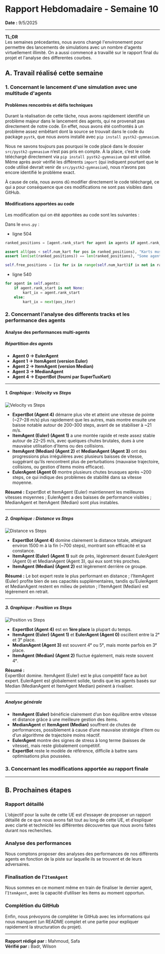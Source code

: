 
# Rapport Hebdomadaire - Semaine 10

**Date :** 9/5/2025  

---

**TL;DR**  
Les semaines précedantes, nous avons changé l'environement pour permettre des lancements de simulations avec un nombre d'agents virtuellement illimité. On a aussi commencé a travaillé sur le rapport final du projet et l'analyse des differentes courbes.


## A. Travail réalisé cette semaine

### 1. Concernant le lancement d'une simulation avec une multitude d'agents

#### Problèmes rencontrés et défis techniques

Durant la réalisation de cette tâche, nous avons rapidement identifié un problème majeur dans le lancement des agents, qui ne provenait pas directement de notre code. En effet, nous avons été confrontés à un problème assez embêtant dont la source se trouvait dans le code du package `pystk`, que nous avons installé avec `pip install pystk2-gymnasium`.  

Nous ne savons toujours pas pourquoi le code placé dans le dossier `src/pystk2-gymnasium` n’est pas pris en compte. À la place, c’est le code téléchargé directement via `pip install pystk2-gymnasium` qui est utilisé. Même après avoir vérifié les différents `import` (qui indiquent pourtant que le code utilisé devrait venir de `src/pystk2-gymnasium`), nous n’avons pas encore identifié le problème exact.  

À cause de cela, nous avons dû modifier directement le code téléchargé, ce qui a pour conséquence que ces modifications ne sont pas visibles dans GitHub.


#### Modifications apportées au code

Les modification qui on été apportées au code sont les suivantes : 

Dans le `envs.py` :

- ligne 504
```py 
ranked_positions = [agent.rank_start for agent in agents if agent.rank_start is not None]

assert all(pos < self.num_kart for pos in ranked_positions), "Karts must have all have a valid position"
assert len(set(ranked_positions)) == len(ranked_positions), "Some agents have the same starting position"

self.free_positions = [ix for ix in range(self.num_kart)if ix not in ranked_positions]
```

- ligne 540
```py 
for agent in self.agents:
    if agent.rank_start is not None:
        kart_ix = agent.rank_start
    else:
        kart_ix = next(pos_iter)
```


### 2. Concernant l'analyse des differents tracks et les performance des agents 

#### Analyse des performances multi-agents

##### Répartition des agents

- **Agent 0 → EulerAgent**  
- **Agent 1 → ItemAgent (version Euler)**  
- **Agent 2 → ItemAgent (version Median)**  
- **Agent 3 → MedianAgent**  
- **Agent 4 → ExpertBot (fourni par SuperTuxKart)**

---

##### 1. Graphique : Velocity vs Steps

![Velocity vs Steps](../tests/records_graph/base_track_multi_agents/multi_agents_velocity_graph.png)

- **ExpertBot (Agent 4)** démarre plus vite et atteint une vitesse de pointe (~27–28 m/s) plus rapidement que les autres, mais montre ensuite une baisse notable autour de 200–300 steps, avant de se stabiliser à ~21 m/s.
- **ItemAgent (Euler) (Agent 1)** a une montée rapide et reste assez stable autour de 22–25 m/s, avec quelques chutes brutales, dues à une mauvaise utilisation d’items ou des collisions.
- **ItemAgent (Median) (Agent 2)** et **MedianAgent (Agent 3)** ont des progressions plus irrégulières avec plusieurs baisses de vitesse, suggérant qu’ils rencontrent plus de perturbations (mauvaise trajectoire, collisions, ou gestion d’items moins efficace).
- **EulerAgent (Agent 0)** montre plusieurs chutes brusques après ~200 steps, ce qui indique des problèmes de stabilité dans sa vitesse moyenne.

**Résumé :** ExpertBot et ItemAgent (Euler) maintiennent les meilleures vitesses moyennes ; EulerAgent a des baisses de performance visibles ; MedianAgent et ItemAgent (Median) sont plus instables.

---

##### 2. Graphique : Distance vs Steps

![Distance vs Steps](../tests/records_graph/base_track_multi_agents/multi_agents_distance_graph.png)

- **ExpertBot (Agent 4)** domine clairement la distance totale, atteignant environ 1500 m à la fin (~700 steps), montrant son efficacité et sa constance.
- **ItemAgent (Euler) (Agent 1)** suit de près, légèrement devant EulerAgent (Agent 0) et MedianAgent (Agent 3), qui eux sont très proches.
- **ItemAgent (Median) (Agent 2)** est légèrement derrière ce groupe.

**Résumé :** Le bot expert reste le plus performant en distance ; l’ItemAgent (Euler) profite bien de ses capacités supplémentaires, tandis qu’EulerAgent et MedianAgent restent en milieu de peloton ; l’ItemAgent (Median) est légèrement en retrait.

---

##### 3. Graphique : Position vs Steps

![Position vs Steps](../tests/records_graph/base_track_multi_agents/multi_agents_position_graph.png)

- **ExpertBot (Agent 4)** est en **1ère place** la plupart du temps.
- **ItemAgent (Euler) (Agent 1)** et **EulerAgent (Agent 0)** oscillent entre la 2ᵉ et 3ᵉ place.
- **MedianAgent (Agent 3)** est souvent 4ᵉ ou 5ᵉ, mais monte parfois en 3ᵉ place.
- **ItemAgent (Median) (Agent 2)** fluctue également, mais reste souvent 4ᵉ.

**Résumé :**  
ExpertBot domine. ItemAgent (Euler) est le plus compétitif face au bot expert. EulerAgent est globalement solide, tandis que les agents basés sur Median (MedianAgent et ItemAgent Median) peinent à rivaliser.

---

##### Analyse générale

- **ItemAgent (Euler)** bénéficie clairement d’un bon équilibre entre vitesse et distance grâce à une meilleure gestion des items.
- **MedianAgent** et **ItemAgent (Median)** souffrent de chutes de performances, possiblement à cause d’une mauvaise stratégie d’item ou d’un algorithme de trajectoire moins réactif.
- **EulerAgent** montre des signes de stress à long terme (baisses de vitesse), mais reste globalement compétitif.
- **ExpertBot** reste le modèle de référence, difficile à battre sans optimisations plus poussées.



### 3. Concernant les modifications apportée au rapport finale




---

## B. Prochaines étapes

### Rapport détaillé

L’objectif pour la suite de cette UE est d’essayer de proposer un rapport détaillé de ce que nous avons fait tout au long de cette UE, et d’expliquer avec clarté et technicité les différentes découvertes que nous avons faites durant nos recherches.

### Analyse des performances

Nous comptons proposer des analyses des performances de nos différents agents en fonction de la piste sur laquelle ils se trouvent et de leurs adversaires.

### Finalisation de l’`ItemAgent`

Nous sommes en ce moment même en train de finaliser le dernier agent, l’`ItemAgent`, avec la capacité d’utiliser les items au moment opportun.

### Complétion du GitHub

Enfin, nous prévoyons de compléter le GitHub avec les informations qui nous manquent (un README complet et une partie pour expliquer rapidement la structuration du projet).




---

**Rapport rédigé par :** Mahmoud, Safa  
**Vérifié par :** Badr, Wilson  